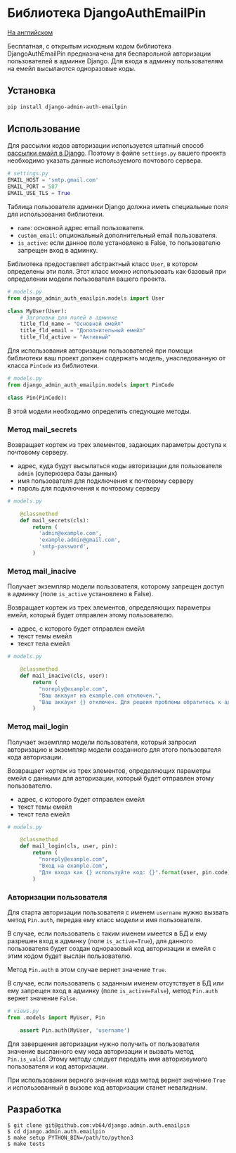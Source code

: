 # Библиотека DjangoAuthEmailPin

[На английском](README.md)

Бесплатная, с открытым исходным кодом библиотека DjangoAuthEmailPin
предназначена для беспарольной авторизации пользователей в админке Django.
Для входа в админку пользователям на емейл высылаются одноразовые коды.

## Установка

```bash
pip install django-admin-auth-emailpin
```

## Использование

Для рассылки кодов авторизации используется штатный способ [рассылки емайл в Django](https://docs.djangoproject.com/en/dev/topics/email/).
Поэтому в файле `settings.py` вашего проекта необходимо указать данные используемого почтового сервера.

```python
# settings.py
EMAIL_HOST = 'smtp.gmail.com'
EMAIL_PORT = 587
EMAIL_USE_TLS = True
```

Таблица пользователя админки Django должна иметь специальные поля для использования библиотеки.

-   `name`: основной адрес email пользователя.
-   `custom_email`: опциональный дополнительный email пользователя.
-   `is_active`: если данное поле установлено в False, то пользователю запрещен вход в админку.

Библиотека предоставляет абстрактный класс `User`, в котором определены эти поля.
Этот класс можно использовать как базовый при определении модели пользователя вашего проекта.

```python
# models.py
from django_admin_auth_emailpin.models import User

class MyUser(User):
    # Заголовки для полей в админке
    title_fld_name = "Основной емейл"
    title_fld_email = "Дополнительный емейл"
    title_fld_active = "Активный"
```

Для использования авторизации пользователей при помощи библиотеки ваш проект должен содержать модель,
унаследованную от класса `PinCode` из библиотеки.

```python
# models.py
from django_admin_auth_emailpin.models import PinCode

class Pin(PinCode):

```

В этой модели необходимо определить следующие методы.

### Метод mail_secrets

Возвращает кортеж из трех элементов, задающих параметры доступа к почтовому серверу.

-   адрес, куда будут высылаться коды авторизации для пользователя `admin` (суперюзера базы данных)
-   имя пользователя для подключения к почтовому серверу
-   пароль для подключения к почтовому серверу

```python
# models.py

    @classmethod
    def mail_secrets(cls):
        return (
          'admin@example.com',
          'example.admin@gmail.com',
          'smtp-password',
        )
```

### Метод mail_inacive

Получает экземпляр модели пользователя, которому запрещен доступ в админку (поле `is_active` установлено в False).

Возвращает кортеж из трех элементов, определяющих параметры емейл, который будет отправлен этому пользователю.

-   адрес, с которого будет отправлен емейл
-   текст темы емейл
-   текст тела емейл

```python
# models.py

    @classmethod
    def mail_inacive(cls, user):
        return (
          "noreply@example.com",
          "Ваш аккаунт на example.com отключен.",
          "Ваш аккаунт {} отключен. Для решеия проблемы обратитесь к админу.".format(user),
        )
```

### Метод mail_login

Получает экземпляр модели пользователя, который запросил авторизацию и экземпляр модели созданного для этого пользователя кода авторизации.

Возвращает кортеж из трех элементов, определяющих параметры емейл с данными для авторизации, который будет отправлен этому пользователю.

-   адрес, с которого будет отправлен емейл
-   текст темы емейл
-   текст тела емейл

```python
# models.py

    @classmethod
    def mail_login(cls, user, pin):
        return (
          "noreply@example.com",
          "Вход на example.com",
          "Для входа как {} используйте код: {}".format(user, pin.code),
        )
```

### Авторизации пользователя

Для старта авторизации пользователя с именем `username` нужно вызвать метод `Pin.auth`,
передав ему класс модели и имя пользователя.

В случае, если пользователь с таким именем имеется в БД и ему разрешен вход в админку (поле `is_active=True`),
для данного пользователя будет создан одноразовый код авторизации и емейл с этим кодом будет выслан пользователю.

Метод `Pin.auth` в этом случае вернет значение `True`.

В случае, если пользователь с заданным именем отсутствует в БД или ему запрещен вход в админку (поле `is_active=False`),
метод `Pin.auth` вернет значение `False`.


```python
# views.py
from .models import MyUser, Pin

    assert Pin.auth(MyUser, 'username')
```

Для завершения авторизации нужно получить от пользователя значение высланного ему кода авторизации и вызвать метод `Pin.is_valid`.
Этому методу следует передать имя авторизеумого пользователя и код авторизации.

При использовании верного значения кода метод вернет значение `True` и использованный в вызове код авторизации станет невалидным.

## Разработка

```
$ git clone git@github.com:vb64/django.admin.auth.emailpin
$ cd django.admin.auth.emailpin
$ make setup PYTHON_BIN=/path/to/python3
$ make tests
```
